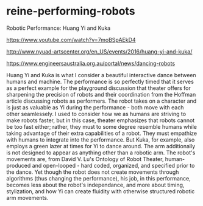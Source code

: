 # reine-performing-robots


Robotic Performance: Huang Yi and Kuka


https://www.youtube.com/watch?v=7moBSpAEkD4

http://www.nyuad-artscenter.org/en_US/events/2016/huang-yi-and-kuka/

https://www.engineersaustralia.org.au/portal/news/dancing-robots


Huang Yi and Kuka is what I consider a beautiful interactive dance between humans and machine. The performance is so perfectly timed that it serves as a perfect example for the playground discussion that theater offers for sharpening the precision of robots and their coordination from the Hoffman article discussing robots as performers. The robot takes on a character and is just as valuable as Yi during the performance - both move with each other seamlessely. I used to consider how we as humans are striving to make robots faster, but in this case, theater emphasizes that robots cannot be too fast either; rather, they must to some degree resemble humans while taking advantage of their extra capabilities of a robot. They must empathize with humans to integrate into the performance. But Kuka, for example, also employs a green lazer at times for Yi to dance around. The arm additionally is not designed to appear as anything other than a robotic arm. The robot's movements are, from David V. Lu's Ontology of Robot Theater, human-produced and open-looped - hard coded, organized, and specified prior to the dance. Yet though the robot does not create movements through algorithms (thus changing the performance), his job, in this performance, becomes less about the robot's independance, and more about timing, stylization, and how Yi can create fluidity with otherwise structured robotic arm movements.
